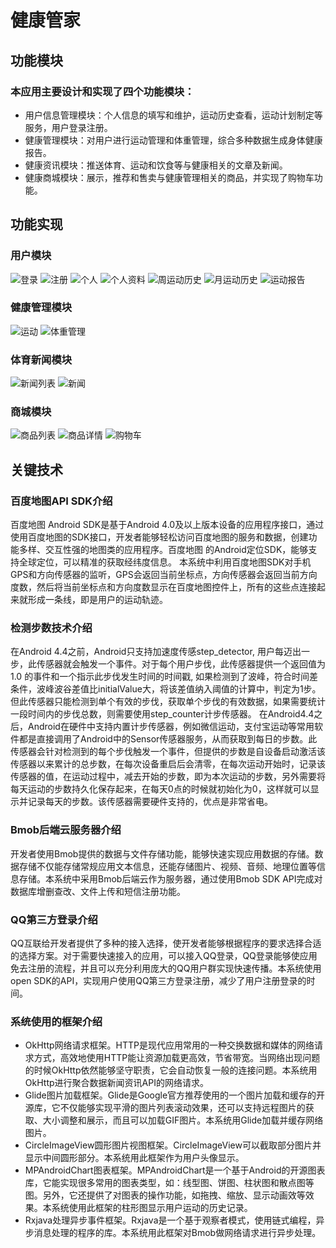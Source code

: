 # 健康管家

## 功能模块
### 本应用主要设计和实现了四个功能模块：
- 用户信息管理模块：个人信息的填写和维护，运动历史查看，运动计划制定等服务，用户登录注册。
- 健康管理模块：对用户进行运动管理和体重管理，综合多种数据生成身体健康报告。
- 健康资讯模块：推送体育、运动和饮食等与健康相关的文章及新闻。
- 健康商城模块：展示，推荐和售卖与健康管理相关的商品，并实现了购物车功能。

## 功能实现
### 用户模块
![登录](https://raw.githubusercontent.com/plzspara/image/master/healthManager/login.jpg?token=AIBNGWOBX5MS6JTILEVHH5K46XKIU)
![注册](https://raw.githubusercontent.com/plzspara/image/master/healthManager/register.jpg?token=AIBNGWK6WABCDH3AAX4KXVS46XKSC)
![个人](https://raw.githubusercontent.com/plzspara/image/master/healthManager/personal.jpg?token=AIBNGWKRGKKMF3SBDEWS42K46XKMW)
![个人资料](https://raw.githubusercontent.com/plzspara/image/master/healthManager/receiver.jpg?token=AIBNGWNS3JZWJB5WVAOJ6N246XK5Y)
![周运动历史](https://raw.githubusercontent.com/plzspara/image/master/healthManager/week_sportHis.jpg?token=AIBNGWILK6XWUUMDNTCXB7C46XKVE)
![月运动历史](https://raw.githubusercontent.com/plzspara/image/master/healthManager/month_sportHis.jpg?token=AIBNGWN2COS2KDOK5DYAEKK46XKJO)
![运动报告](https://raw.githubusercontent.com/plzspara/image/master/healthManager/healthReport.jpg?token=AIBNGWIJE6DHGPAZUIKX2HC46XKDQ)

### 健康管理模块
![运动](https://raw.githubusercontent.com/plzspara/image/master/healthManager/run.jpg?token=AIBNGWOEUOZ5DEPGGXQZURC46XKTC)
![体重管理](https://raw.githubusercontent.com/plzspara/image/master/healthManager/weight.jpg?token=AIBNGWMZ5BTL5M3DS6RIEHC46XKWM)

### 体育新闻模块
![新闻列表](https://raw.githubusercontent.com/plzspara/image/master/healthManager/newsList.jpg?token=AIBNGWOAN45THNV456DPNTK46XKL4)
![新闻](https://raw.githubusercontent.com/plzspara/image/master/healthManager/news.jpg?token=AIBNGWL5WKUE4N6IRLOHJ3C46XKK4)

### 商城模块
![商品列表](https://raw.githubusercontent.com/plzspara/image/master/healthManager/goods.jpg?token=AIBNGWNL4SZW4EIJX3LWGOK46XJ2G)
![商品详情](https://raw.githubusercontent.com/plzspara/image/master/healthManager/goodsDe.jpg?token=AIBNGWOM7YFWHUI5XV3RNMC46XKCC)
![购物车](https://raw.githubusercontent.com/plzspara/image/master/healthManager/shopCar.jpg?token=AIBNGWNAZOC55XA4SWSLDEK46XKUG)


## 关键技术
### 百度地图API SDK介绍
百度地图 Android SDK是基于Android 4.0及以上版本设备的应用程序接口，通过使用百度地图的SDK接口，开发者能够轻松访问百度地图的服务和数据，创建功能多样、交互性强的地图类的应用程序。百度地图 的Android定位SDK，能够支持全球定位，可以精准的获取经纬度信息。
本系统中利用百度地图SDK对手机GPS和方向传感器的监听，GPS会返回当前坐标点，方向传感器会返回当前方向度数，然后将当前坐标点和方向度数显示在百度地图控件上，所有的这些点连接起来就形成一条线，即是用户的运动轨迹。

### 检测步数技术介绍
在Android 4.4之前，Android只支持加速度传感step_detector, 用户每迈出一步，此传感器就会触发一个事件。对于每个用户步伐，此传感器提供一个返回值为 1.0 的事件和一个指示此步伐发生时间的时间戳, 如果检测到了波峰，符合时间差条件，波峰波谷差值比initialValue大，将该差值纳入阈值的计算中，判定为1步。但此传感器只能检测到单个有效的步伐，获取单个步伐的有效数据，如果需要统计一段时间内的步伐总数，则需要使用step_counter计步传感器。
在Android4.4之后，Android在硬件中支持内置计步传感器，例如微信运动，支付宝运动等常用软件都是直接调用了Android中的Sensor传感器服务，从而获取到每日的步数。此传感器会针对检测到的每个步伐触发一个事件，但提供的步数是自设备启动激活该传感器以来累计的总步数，在每次设备重启后会清零，在每次运动开始时，记录该传感器的值，在运动过程中，减去开始的步数，即为本次运动的步数，另外需要将每天运动的步数持久化保存起来，在每天0点的时候就初始化为0，这样就可以显示并记录每天的步数。该传感器需要硬件支持的，优点是非常省电。

### Bmob后端云服务器介绍
开发者使用Bmob提供的数据与文件存储功能，能够快速实现应用数据的存储。数据存储不仅能存储常规应用文本信息，还能存储图片、视频、音频、地理位置等信息存储。本系统中采用Bmob后端云作为服务器，通过使用Bmob SDK API完成对数据库增删查改、文件上传和短信注册功能。

### QQ第三方登录介绍
QQ互联给开发者提供了多种的接入选择，使开发者能够根据程序的要求选择合适的选择方案。对于需要快速接入的应用，可以接入QQ登录，QQ登录能够使应用免去注册的流程，并且可以充分利用庞大的QQ用户群实现快速传播。本系统使用open SDK的API，实现用户使用QQ第三方登录注册，减少了用户注册登录的时间。

### 系统使用的框架介绍
- OkHttp网络请求框架。HTTP是现代应用常用的一种交换数据和媒体的网络请求方式，高效地使用HTTP能让资源加载更高效，节省带宽。当网络出现问题的时候OkHttp依然能够坚守职责，它会自动恢复一般的连接问题。本系统用OkHttp进行聚合数据新闻资讯API的网络请求。
- Glide图片加载框架。Glide是Google官方推荐使用的一个图片加载和缓存的开源库，它不仅能够实现平滑的图片列表滚动效果，还可以支持远程图片的获取、大小调整和展示，而且可以加载GIF图片。本系统用Glide加载并缓存网络图片。
- CircleImageView圆形图片视图框架。CircleImageView可以截取部分图片并显示中间圆形部分。本系统用此框架作为用户头像显示。
- MPAndroidChart图表框架。MPAndroidChart是一个基于Android的开源图表库，它能实现很多常用的图表类型，如：线型图、饼图、柱状图和散点图等图。另外，它还提供了对图表的操作功能，如拖拽、缩放、显示动画效等效果。本系统使用此框架的柱形图显示用户运动的历史记录。
- Rxjava处理异步事件框架。Rxjava是一个基于观察者模式，使用链式编程，异步消息处理的程序的库。本系统用此框架对Bmob做网络请求进行异步处理。

